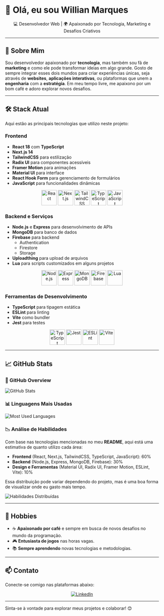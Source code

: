 # 👋 Olá, eu sou Willian Marques

<p align="center">
  💻 Desenvolvedor Web | 🌍 Apaixonado por Tecnologia, Marketing e Desafios Criativos
</p>

---

## 🚀 Sobre Mim

Sou desenvolvedor apaixonado por **tecnologia**, mas também sou fã de **marketing** e como ele pode transformar ideias em algo grande. Gosto de sempre integrar esses dois mundos para criar experiências únicas, seja através de **websites**, **aplicações interativas**, ou plataformas que unem a **engenharia** com a **estratégia**. Em meu tempo livre, me apaixono por um bom café e adoro explorar novos desafios.

---

## 🛠️ Stack Atual

Aqui estão as principais tecnologias que utilizo neste projeto:

### **Frontend**

- **React 18** com **TypeScript**
- **Next.js 14**
- **TailwindCSS** para estilização
- **Radix UI** para componentes acessíveis
- **Framer Motion** para animações
- **Material UI** para interface
- **React Hook Form** para gerenciamento de formulários
- **JavaScript** para funcionalidades dinâmicas

<div align="center">
  <img src="https://cdn.jsdelivr.net/gh/devicons/devicon/icons/react/react-original.svg" alt="React" width="50" height="50"/>
  <img src="https://cdn.jsdelivr.net/gh/devicons/devicon/icons/nextjs/nextjs-original.svg" alt="Next.js" width="50" height="50"/>
  <img src="https://cdn.jsdelivr.net/gh/devicons/devicon/icons/tailwindcss/tailwindcss-plain.svg" alt="TailwindCSS" width="50" height="50"/>
  <img src="https://cdn.jsdelivr.net/gh/devicons/devicon/icons/typescript/typescript-original.svg" alt="TypeScript" width="50" height="50"/>
  <img src="https://cdn.jsdelivr.net/gh/devicons/devicon/icons/javascript/javascript-original.svg" alt="JavaScript" width="50" height="50"/>
</div>

### **Backend e Serviços**

- **Node.js** e **Express** para desenvolvimento de APIs
- **MongoDB** para banco de dados
- **Firebase** para backend
  - Authentication
  - Firestore
  - Storage
- **Uploadthing** para upload de arquivos
- **Lua** para scripts customizados em alguns projetos

<div align="center">
  <img src="https://cdn.jsdelivr.net/gh/devicons/devicon/icons/nodejs/nodejs-original.svg" alt="Node.js" width="50" height="50"/>
  <img src="https://cdn.jsdelivr.net/gh/devicons/devicon/icons/express/express-original-wordmark.svg" alt="Express" width="50" height="50"/>
  <img src="https://cdn.jsdelivr.net/gh/devicons/devicon/icons/mongodb/mongodb-original.svg" alt="MongoDB" width="50" height="50"/>
  <img src="https://cdn.jsdelivr.net/gh/devicons/devicon/icons/firebase/firebase-plain.svg" alt="Firebase" width="50" height="50"/>
  <img src="https://cdn.jsdelivr.net/gh/devicons/devicon/icons/lua/lua-original.svg" alt="Lua" width="50" height="50"/>
</div>

### **Ferramentas de Desenvolvimento**

- **TypeScript** para tipagem estática
- **ESLint** para linting
- **Vite** como bundler
- **Jest** para testes

<div align="center">
  <img src="https://cdn.jsdelivr.net/gh/devicons/devicon/icons/typescript/typescript-original.svg" alt="TypeScript" width="50" height="50"/>
  <img src="https://cdn.jsdelivr.net/gh/devicons/devicon/icons/jest/jest-plain.svg" alt="Jest" width="50" height="50"/>
  <img src="https://cdn.jsdelivr.net/gh/devicons/devicon/icons/eslint/eslint-original.svg" alt="ESLint" width="50" height="50"/>
  <img src="https://cdn.jsdelivr.net/gh/devicons/devicon/icons/vite/vite-original.svg" alt="Vite" width="50" height="50"/>
</div>

---

## 📈 GitHub Stats

### 🚀 GitHub Overview

![GitHub Stats](https://github-readme-stats.vercel.app/api?username=AlwaysPalaye&show_icons=true&theme=radical&hide_title=true&count_private=true&hide=prs)

### 📊 Linguagens Mais Usadas

![Most Used Languages](https://github-readme-stats.vercel.app/api/top-langs/?username=AlwaysPalaye&layout=compact&langs_count=8&theme=radical)

### 📉 Análise de Habilidades

Com base nas tecnologias mencionadas no meu **README**, aqui está uma estimativa de quanto utilizo cada área:

- **Frontend** (React, Next.js, TailwindCSS, TypeScript, JavaScript): 60%
- **Backend** (Node.js, Express, MongoDB, Firebase): 30%
- **Design e Ferramentas** (Material UI, Radix UI, Framer Motion, ESLint, Vite): 10%

Essa distribuição pode variar dependendo do projeto, mas é uma boa forma de visualizar onde eu gasto mais tempo.

![Habilidades Distribuídas](https://raw.githubusercontent.com/AlwaysPalaye/AlwaysPalaye/master/assets/skills-chart.svg)

---

## 🎯 Hobbies

- ☕ **Apaixonado por café** e sempre em busca de novos desafios no mundo da programação.
- 🎮 **Entusiasta de jogos** nas horas vagas.
- 📚 **Sempre aprendendo** novas tecnologias e metodologias.

---

## 📫 Contato

Conecte-se comigo nas plataformas abaixo:

<p align="center">
  <a href="https://www.linkedin.com/in/marqueswillian/" target="_blank">
    <img src="https://img.shields.io/badge/-LinkedIn-blue?style=flat-square&logo=Linkedin&logoColor=white" alt="LinkedIn"/>
  </a>
</p>

---

Sinta-se à vontade para explorar meus projetos e colaborar! 😊
